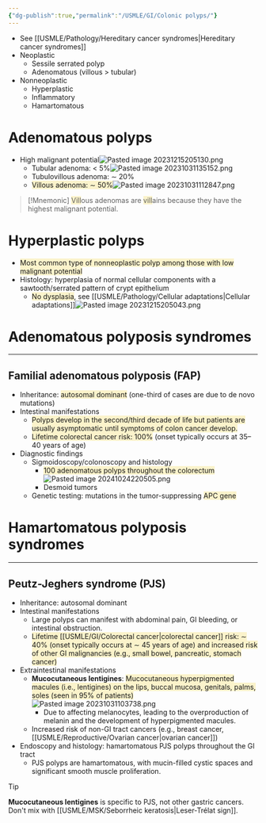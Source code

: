 ```yaml
---
{"dg-publish":true,"permalink":"/USMLE/GI/Colonic polyps/"}
---
```


- See [[USMLE/Pathology/Hereditary cancer syndromes\|Hereditary cancer syndromes]]
- Neoplastic
	- Sessile serrated polyp
	- Adenomatous (villous > tubular)
- Nonneoplastic
	- Hyperplastic
	- Inflammatory
	- Hamartomatous
# Adenomatous polyps
- High malignant potential![Pasted image 20231215205130.png](/img/user/appendix/Pasted%20image%2020231215205130.png)
	- Tubular adenoma: < 5%![Pasted image 20231031135152.png](/img/user/appendix/Pasted%20image%2020231031135152.png)
	- Tubulovillous adenoma: ∼ 20%
	- <span style="background:rgba(240, 200, 0, 0.2)">Villous adenoma: ∼ 50%</span>![Pasted image 20231031112847.png](/img/user/appendix/Pasted%20image%2020231031112847.png)
 
>[!Mnemonic] 
><span style="background:rgba(240, 200, 0, 0.2)">Vill</span>ous adenomas are <span style="background:rgba(240, 200, 0, 0.2)">vill</span>ains because they have the highest malignant potential.
# Hyperplastic polyps
- <span style="background:rgba(240, 200, 0, 0.2)">Most common type of nonneoplastic polyp among those with low malignant potential</span>
- Histology: hyperplasia of normal cellular components with a sawtooth/serrated pattern of crypt epithelium
	- <span style="background:rgba(240, 200, 0, 0.2)">No dysplasia</span>, see [[USMLE/Pathology/Cellular adaptations\|Cellular adaptations]]![Pasted image 20231215205043.png](/img/user/appendix/Pasted%20image%2020231215205043.png)
# Adenomatous polyposis syndromes
---
## Familial adenomatous polyposis (FAP)
- Inheritance: <span style="background:rgba(240, 200, 0, 0.2)">autosomal dominant</span> (one-third of cases are due to de novo mutations) 
- Intestinal manifestations
	- <span style="background:rgba(240, 200, 0, 0.2)">Polyps develop in the second/third decade of life but patients are usually asymptomatic until symptoms of colon cancer develop.</span>
	- <span style="background:rgba(240, 200, 0, 0.2)">Lifetime colorectal cancer risk: 100%</span> (onset typically occurs at 35–40 years of age)
- Diagnostic findings
	- Sigmoidoscopy/colonoscopy and histology
		- <span style="background:rgba(240, 200, 0, 0.2)">100 adenomatous polyps throughout the colorectum</span>![Pasted image 20241024220505.png](/img/user/appendix/Pasted%20image%2020241024220505.png)
		- Desmoid tumors
	- Genetic testing: mutations in the tumor-suppressing <span style="background:rgba(240, 200, 0, 0.2)">APC gene</span>


# Hamartomatous polyposis syndromes
---
## Peutz-Jeghers syndrome (PJS)
- Inheritance: autosomal dominant
- Intestinal manifestations
	- Large polyps can manifest with abdominal pain, GI bleeding, or intestinal obstruction.
	- <span style="background:rgba(240, 200, 0, 0.2)">Lifetime [[USMLE/GI/Colorectal cancer\|colorectal cancer]] risk: ∼ 40% (onset typically occurs at ∼ 45 years of age) and increased risk of other GI malignancies (e.g., small bowel, pancreatic, stomach cancer)</span> 
- Extraintestinal manifestations
	- **Mucocutaneous lentigines**: <span style="background:rgba(240, 200, 0, 0.2)">Mucocutaneous hyperpigmented macules (i.e., lentigines) on the lips, buccal mucosa, genitals, palms, soles (seen in 95% of patients)</span> ![Pasted image 20231031103738.png](/img/user/appendix/Pasted%20image%2020231031103738.png)
		- Due to affecting melanocytes, leading to the overproduction of melanin and the development of hyperpigmented macules.
	- Increased risk of non-GI tract cancers (e.g., breast cancer, [[USMLE/Reproductive/Ovarian cancer\|ovarian cancer]])
- Endoscopy and histology: hamartomatous PJS polyps throughout the GI tract
	- PJS polyps are hamartomatous, with mucin-filled cystic spaces and significant smooth muscle proliferation.

>[!tip] 
>**Mucocutaneous lentigines** is specific to PJS, not other gastric cancers. Don't mix with [[USMLE/MSK/Seborrheic keratosis\|Leser-Trélat sign]].
